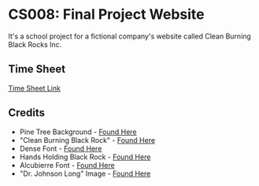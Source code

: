 # CS008: Final Project Website
It's a school project for a fictional company's website called Clean Burning Black Rocks Inc.

## Time Sheet
[Time Sheet Link](https://docs.google.com/spreadsheets/d/1EeuXSfniaX6gII4yZJM7PjW95x6B-a9IpHDbZeDXXkY/edit?usp=sharing)

## Credits
* Pine Tree Background - [Found Here](http://68.media.tumblr.com/df15037a09ea7ab950ee18e100d2247e/tumblr_or8o0sVRoJ1s0jbtpo1_1280.jpg)
* "Clean Burning Black Rock" - [Found Here](https://mineralseducationcoalition.org/wp-content/uploads/Coal2_bituminous_353621321.jpg)
* Dense Font - [Found Here](https://www.behance.net/gallery/10231891/Dense-typeface)
* Hands Holding Black Rock - [Found Here](https://www.worldcoal.org/sites/default/files/styles/basic_page_header/public/shutterstock_133998776.jpg?itok=DbbVckc6)
* Alcubierre Font - [Found Here](https://www.behance.net/gallery/28703177/Alcubierre-Free-Typeface&)
* "Dr. Johnson Long" Image - [Found Here](https://pbs.twimg.com/media/DK6HHAtWkAASJsP.jpg)